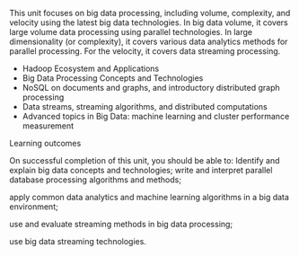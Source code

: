 


This unit focuses on big data processing, including volume, complexity, and velocity using the latest big data technologies. In big data volume, it covers large volume data processing using parallel technologies. In large dimensionality (or complexity), it covers various data analytics methods for parallel processing. For the velocity, it covers data streaming processing.


- Hadoop Ecosystem and Applications
- Big Data Processing Concepts and Technologies
- NoSQL on documents and graphs, and introductory distributed graph processing
- Data streams, streaming algorithms, and distributed computations
- Advanced topics in Big Data: machine learning and cluster performance measurement


Learning outcomes

On successful completion of this unit, you should be able to:
Identify and explain big data concepts and technologies;
write and interpret parallel database processing algorithms and methods;

apply common data analytics and machine learning algorithms in a big data environment;

use and evaluate streaming methods in big data processing;

use big data streaming technologies.

